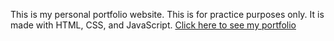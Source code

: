 This is my personal portfolio website. This is for practice purposes only. It is made with HTML, CSS, and JavaScript.
[Click here to see my portfolio](https://jenia-akter.github.io/your-portfolio/)

